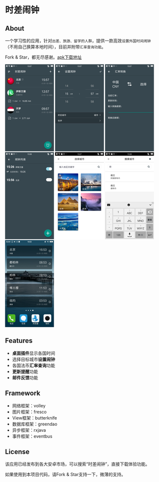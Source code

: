 时差闹钟
================================

## About
一个学习性的应用，针对`出差、旅游、留学的人群`，提供一款高效`设置外国时间闹钟`（不用自己换算本地时间），目前并附带`汇率查询功能`。  

Fork & Star，都无尽感谢。[apk下载地址](http://app.hicloud.com/app/C10888736)

![Sample 2](art/Screenshot_5_160.png) ![Sample 1](art/Screenshot_1_160.png) ![Sample 2](art/Screenshot_4_160.png) ![Sample 2](art/Screenshot_2_160.png) ![Sample 2](art/Screenshot_3_160.png) ![Sample 2](art/Screenshot_6_160.png) ![Sample 2](art/Screenshot_7_160.png) 

## Features
* **桌面插件**显示各国时间
* 选择目标城市**设置闹钟**
* 各国法币**汇率查询**功能
* **更新提醒**功能
* **邮件反馈**功能

## Framework
* 网络框架：volley
* 图片框架：fresco
* View框架：butterknife
* 数据库框架：greendao
* 异步框架：rxjava
* 事件框架：eventbus

## License
该应用已经发布到各大安卓市场，可以搜索“时差闹钟”，直接下载体验功能。  

如果使用到本项目代码，请Fork & Star支持一下，微薄的支持。
